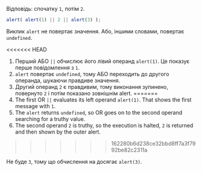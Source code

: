 Відповідь: спочатку `1`, потім `2`.

```js run
alert( alert(1) || 2 || alert(3) );
```

Виклик `alert` не повертає значення. Або, іншими словами, повертає `undefined`.

<<<<<<< HEAD
1. Перший АБО `||` обчислює його лівий операнд `alert(1)`. Це показує перше повідомлення з `1`.
2. `alert` повертає `undefined`, тому АБО переходить до другого операнда, шукаючи правдиве значення.
3. Другий операнд `2` є правдивим, тому виконання зупинено, повернуто `2` і потім показано зовнішнім alert.
=======
1. The first OR `||` evaluates its left operand `alert(1)`. That shows the first message with `1`.
2. The `alert` returns `undefined`, so OR goes on to the second operand searching for a truthy value.
3. The second operand `2` is truthy, so the execution is halted, `2` is returned and then shown by the outer alert.
>>>>>>> 162280b6d238ce32bbd8ff7a3f7992be82c2311a

Не буде `3`, тому що обчислення на досягає `alert(3)`.
